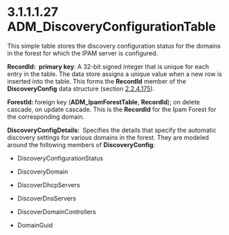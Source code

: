 <html dir="LTR" xmlns:mshelp="http://msdn.microsoft.com/mshelp" xmlns:ddue="http://ddue.schemas.microsoft.com/authoring/2003/5" xmlns:xlink="http://www.w3.org/1999/xlink" xmlns:tool="http://www.microsoft.com/tooltip">
 <body>
 <div id="header">
 <h1 class="heading">3.1.1.1.27 ADM_DiscoveryConfigurationTable</h1>
 </div>
 <div id="mainSection">
 <div id="mainBody">
 <div id="allHistory" class="saveHistory"></div>
 <div id="sectionSection0" class="section" name="collapseableSection">
 

<p>This simple table stores the discovery configuration status
for the domains in the forest for which the IPAM server is configured.</p>

<p><b>RecordId: </b> <b>primary key</b>: A 32-bit signed
integer that is unique for each entry in the table. The data store assigns a
unique value when a new row is inserted into the table. This forms the <b>RecordId</b>
member of the <b>DiscoveryConfig</b> data structure (section <a href="7aa3d00e-849d-4ffd-923e-c2d87910d8cb.md">2.2.4.175</a>).</p>

<p><b>ForestId: </b>foreign key (<b>ADM_IpamForestTable</b>,
<b>RecordId</b>); on delete cascade, on update cascade. This is the <b>RecordId</b>
for the Ipam Forest for the corresponding domain.</p>

<p><b>DiscoveryConfigDetails: </b> Specifies the details
that specify the automatic discovery settings for various domains in the
forest. They are modeled around the following members of <b>DiscoveryConfig</b>:</p>

<ul><li><p><span><span> </span></span>DiscoveryConfigurationStatus</p>

</li><li><p><span><span> </span></span>DiscoveryDomain</p>

</li><li><p><span><span> </span></span>DiscoverDhcpServers</p>

</li><li><p><span><span> </span></span>DiscoverDnsServers</p>

</li><li><p><span><span> </span></span>DiscoverDomainControllers</p>

</li><li><p><span><span> </span></span>DomainGuid</p>

</li></ul>
 </div>
 </div>
 </div>
 </body>
</html>